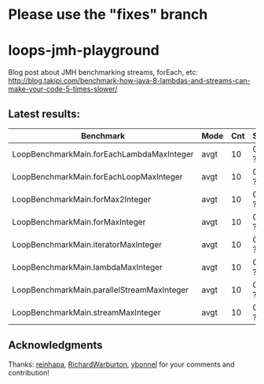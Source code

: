 # Please use the "fixes" branch

# loops-jmh-playground

Blog post about JMH benchmarking streams, forEach, etc: http://blog.takipi.com/benchmark-how-java-8-lambdas-and-streams-can-make-your-code-5-times-slower/

## Latest results:

|Benchmark                                  | Mode  |Cnt  |Score    |Error | Units|
|---------                                  | ----  |---  |-----    |----- | -----|
|LoopBenchmarkMain.forEachLambdaMaxInteger  | avgt  | 10  |0.159 ?  |0.069 | ms/op|
|LoopBenchmarkMain.forEachLoopMaxInteger    | avgt  | 10  |0.116 ?  |0.001 | ms/op|
|LoopBenchmarkMain.forMax2Integer           | avgt  | 10  |0.102 ?  |0.001 | ms/op|
|LoopBenchmarkMain.forMaxInteger            | avgt  | 10  |0.103 ?  |0.001 | ms/op|
|LoopBenchmarkMain.iteratorMaxInteger       | avgt  | 10  |0.116 ?  |0.001 | ms/op|
|LoopBenchmarkMain.lambdaMaxInteger         | avgt  | 10  |0.603 ?  |0.001 | ms/op|
|LoopBenchmarkMain.parallelStreamMaxInteger | avgt  | 10  |0.090 ?  |0.002 | ms/op|
|LoopBenchmarkMain.streamMaxInteger         | avgt  | 10  |0.123 ?  |0.003 | ms/op|

## Acknowledgments

Thanks: [reinhapa](https://github.com/reinhapa), [RichardWarburton](https://github.com/RichardWarburton), [ybonnel](https://github.com/ybonnel) for your comments and contribution!
